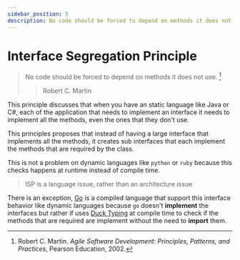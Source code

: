 ```yaml
---
sidebar_position: 5
description: No code should be forced to depend on methods it does not use.
---
```


# Interface Segregation Principle

> No code should be forced to depend on methods it does not use. [^1]
>
> > Robert C. Martin

This principle discusses that when you have an static language like Java or C#,
each of the application that needs to implement an interface it needs to
implement all the methods, even the ones that they don't use.

This principles proposes that instead of having a large interface that
implements all the methods, it creates sub interfaces that each implement the
methods that are required by the class.

This is not a problem on dynamic languages like `python` or `ruby` because this
checks happens at runtime instead of compile time.

> ISP is a language issue, rather than an architecture issue

There is an exception, [Go](https://go.dev) is a compiled language that
support this interface behavior like dynamic languages because `go` doesn't
**implement** the interfaces but rather if uses [Duck
Typing](https://devopedia.org/duck-typing) at compile time to check if the
methods that are required are implement without the need to **import** them.

[^1]:
    Robert C. Martin. _Agile Software Development: Principles, Patterns,
    and Practices_, Pearson Education, 2002.
